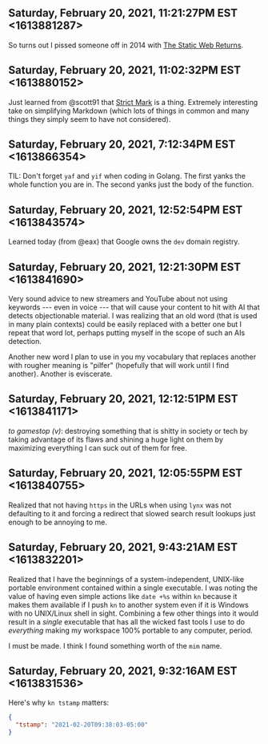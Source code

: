 ## Saturday, February 20, 2021, 11:21:27PM EST <1613881287>

So turns out I pissed someone off in 2014 with [The Static Web
Returns](https://freewaytalk.softpress.com/thread/view/144235).

## Saturday, February 20, 2021, 11:02:32PM EST <1613880152>

Just learned from @scott91 that [Strict
Mark](http://doc.replicated.cc/%5EWiki/strictmark.sm) is a thing.
Extremely interesting take on simplifying Markdown (which lots of things
in common and many things they simply seem to have not considered).

## Saturday, February 20, 2021, 7:12:34PM EST <1613866354>

TIL: Don't forget `yaf` and `yif` when coding in Golang. The first yanks
the whole function you are in. The second yanks just the body of the
function.

## Saturday, February 20, 2021, 12:52:54PM EST <1613843574>

Learned today (from @eax) that Google owns the `dev` domain registry.

## Saturday, February 20, 2021, 12:21:30PM EST <1613841690>

Very sound advice to new streamers and YouTube about not using keywords
--- even in voice --- that will cause your content to hit with AI that
detects objectionable material. I was realizing that an old word (that
is used in many plain contexts) could be easily replaced with a better
one but I repeat that word lot, perhaps putting myself in the scope of
such an AIs detection.

Another new word I plan to use in you my vocabulary that replaces
another with rougher meaning is "pilfer" (hopefully that will work until
I find another). Another is eviscerate.

## Saturday, February 20, 2021, 12:12:51PM EST <1613841171>

*to gamestop (v)*: destroying something that is shitty in society or
tech by taking advantage of its flaws and shining a huge light on them
by maximizing everything I can suck out of them for free.

## Saturday, February 20, 2021, 12:05:55PM EST <1613840755>

Realized that not having `https` in the URLs when using `lynx` was not
defaulting to it and forcing a redirect that slowed search result
lookups just enough to be annoying to me.

## Saturday, February 20, 2021, 9:43:21AM EST <1613832201>

Realized that I have the beginnings of a system-independent, UNIX-like
portable environment contained within a single executable. I was noting
the value of having even simple actions like `date +%s` within `kn`
because it makes them available if I push `kn` to another system even if
it is Windows with no UNIX/Linux shell in sight. Combining a few other
things into it would result in a *single* executable that has all the
wicked fast tools I use to do *everything* making my workspace 100%
portable to any computer, period.

I must be made. I think I found something worth of the `mim` name.

## Saturday, February 20, 2021, 9:32:16AM EST <1613831536>

Here's why `kn tstamp` matters:

```json
{
  "tstamp": "2021-02-20T09:38:03-05:00"
}
```
